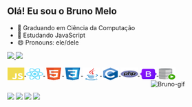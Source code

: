 ## Olá! Eu sou o Bruno Melo

- 🔭 Graduando em Ciência da Computação
- 🌱 Estudando JavaScript
- 😄 Pronouns: ele/dele

<div>
  <a href="">
  <img height="180em" src="https://github-readme-stats.vercel.app/api?username=Brunomelo-dev&show_icons=true&theme=dracula&include_all_commits-true&count_private=true"/>
  <img height="180em" src="https://github-readme-stats.vercel.app/api/top-langs/?username=Brunomelo-dev&layout=compact&langs_count=16&theme=dracula"/>
</div>
<div style="display: inline_block"><br>
  <img align="center" alt="Bruno-Js" height="30" width="40" src="https://raw.githubusercontent.com/devicons/devicon/master/icons/javascript/javascript-plain.svg">
  <img align="center" alt="Bruno-React" height="30" width="40" src="https://raw.githubusercontent.com/devicons/devicon/master/icons/react/react-original.svg">
  <img align="center" alt="Bruno-HTML" height="30" width="40" src="https://raw.githubusercontent.com/devicons/devicon/master/icons/html5/html5-original.svg">
  <img align="center" alt="Bruno-CSS" height="30" width="40" src="https://raw.githubusercontent.com/devicons/devicon/master/icons/css3/css3-original.svg">
  <img align="center" alt="Bruno-Java" height="30" width="40" src="https://raw.githubusercontent.com/devicons/devicon/master/icons/java/java-original.svg">
  <img align="center" alt="Bruno-C" height="30" width="40" src="https://raw.githubusercontent.com/devicons/devicon/master/icons/c/c-original.svg">
  <img align="center" alt="Bruno-PHP" height="30" width="40" src="https://raw.githubusercontent.com/devicons/devicon/master/icons/php/php-original.svg">
  <img align="center" alt="Bruno-Bootstrap" height="30" width="40" src="https://raw.githubusercontent.com/devicons/devicon/master/icons/bootstrap/bootstrap-original.svg">    
  <img align="center" alt="Bruno-SQL" height="30" width="40" src="https://raw.githubusercontent.com/devicons/devicon/master/icons/sqldeveloper/sqldeveloper-original.svg">
  <img align="right" alt="Bruno-gif" height="170" width="170" src="https://cdn.discordapp.com/attachments/1325648508556152902/1339348195796451388/picasion.com_5b529495d3ce8cee897fba7e5dd9ae4f.gif?ex=67ae64b5&is=67ad1335&hm=3704cc7d700fe8d80627149b7903df6afc311fd604594b0ed937c76c2ff74cd1&">
</div>

##

<div> 
  <a href="https://instagram.com/brunobarbosamelo12" target="_blank"><img src="https://img.shields.io/badge/-Instagram-%23E4405F?style=for-the-badge&logo=instagram&logoColor=white" target="_blank"></a>
 <a href="https://discord.com/users/1210727380705087591" target="_blank"><img src="https://img.shields.io/badge/Discord-7289DA?style=for-the-badge&logo=discord&logoColor=white" target="_blank"></a> 
  <a href = "mailto:brunobmelo17@gmail.com"><img src="https://img.shields.io/badge/-Gmail-%23333?style=for-the-badge&logo=gmail&logoColor=white" target="_blank"></a>
  <a href="https://www.linkedin.com/in/bruno-melo-6830bb351" target="_blank"><img src="https://img.shields.io/badge/-LinkedIn-%230077B5?style=for-the-badge&logo=linkedin&logoColor=white" target="_blank"></a> 
</div>
